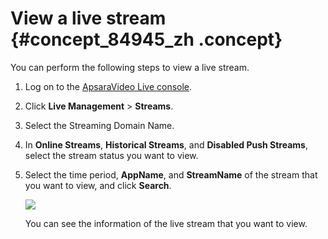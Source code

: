 # View a live stream {#concept_84945_zh .concept}

You can perform the following steps to view a live stream.

1.  Log on to the [ApsaraVideo Live console](https://partners-intl.aliyun.com/login-required#/live).
2.  Click **Live Management** \> **Streams**.
3.  Select the Streaming Domain Name.
4.  In **Online Streams**, **Historical Streams**, and **Disabled Push Streams**, select the stream status you want to view.
5.  Select the time period, **AppName**, and **StreamName** of the stream that you want to view, and click **Search**.

    ![](http://static-aliyun-doc.oss-cn-hangzhou.aliyuncs.com/assets/img/20719/154519065421855_en-US.png)

    You can see the information of the live stream that you want to view.


